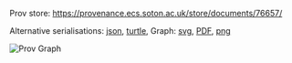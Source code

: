 
Prov store: https://provenance.ecs.soton.ac.uk/store/documents/76657/
	
Alternative serialisations: [json](https://provenance.ecs.soton.ac.uk/store/documents/76657.json), [turtle](https://provenance.ecs.soton.ac.uk/store/documents/76657.ttl), 
Graph: [svg](https://provenance.ecs.soton.ac.uk/store/documents/76657.svg), [PDF](https://provenance.ecs.soton.ac.uk/store/documents/76657.pdf), [png](https://provenance.ecs.soton.ac.uk/store/documents/76657.png)

![Prov Graph](https://provenance.ecs.soton.ac.uk/store/documents/76657.png)

		